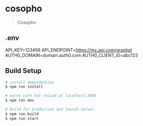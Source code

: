 # cosopho

> Cosopho

## .env
API_KEY=123456
API_ENDPOINT=https://my_api.com/graphql
AUTH0_DOMAIN=domain.auth0.com
AUTH0_CLIENT_ID=abc123

## Build Setup

``` bash
# install dependencies
$ npm run install

# serve with hot reload at localhost:3000
$ npm run dev

# build for production and launch server.
$ npm run build
$ npm run start
